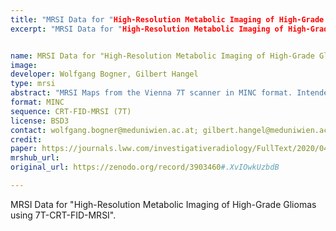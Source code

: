 ```yaml
---
title: "MRSI Data for "High-Resolution Metabolic Imaging of High-Grade Gliomas using 7T-CRT-FID-MRSI""
excerpt: "MRSI Data for "High-Resolution Metabolic Imaging of High-Grade Gliomas using 7T-CRT-FID-MRSI""


name: MRSI Data for "High-Resolution Metabolic Imaging of High-Grade Gliomas using 7T-CRT-FID-MRSI"
image:
developer: Wolfgang Bogner, Gilbert Hangel
type: mrsi
abstract: "MRSI Maps from the Vienna 7T scanner in MINC format. Intended as supplementary data to the manuscript 'High-Resolution Metabolic Imaging of High-Grade Gliomas using 7T-CRT-FID-MRSI' (Authors: Gilbert Hangel, Cornelius Cadrien, Philipp Lazen, Julia Furtner, Alexandra Lipka, Eva Hečková, Lukas Hingerl, Stanislav Motyka, Stephan Gruber, Bernhard Strasser, Barbara Kiesel, Mario Mischkulnig, Matthias Preusser, Thomas Roetzer, Adelheid Wöhrer, Georg Widhalm, Karl Rössler, Siegfried Trattnig and Wolfgang Bogner). For use with the minc-toolkit: https://bic-mni.github.io/. MRSI method published as Hingerl et al 2020, doi: 10.1097/RLI.0000000000000626. Patient 1: Glioblastoma WHO Grade 4, with IDH1 mutation, male. Patient 2: Glioblastoma WHO Grade 4, with IDH1 mutation, male."
format: MINC
sequence: CRT-FID-MRSI (7T)
license: BSD3
contact: wolfgang.bogner@meduniwien.ac.at; gilbert.hangel@meduniwien.ac.at
credit:
paper: https://journals.lww.com/investigativeradiology/FullText/2020/04000/Clinical_High_Resolution_3D_MR_Spectroscopic.7.aspx
mrshub_url:
original_url: https://zenodo.org/record/3903460#.XvIOwkUzbdB

---
```


MRSI Data for "High-Resolution Metabolic Imaging of High-Grade Gliomas using 7T-CRT-FID-MRSI".
